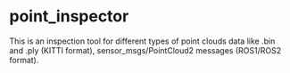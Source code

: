 # point_inspector
This is an inspection tool for different types of point clouds data like .bin and .ply (KITTI format), sensor_msgs/PointCloud2 messages (ROS1/ROS2 format).
